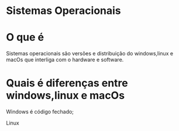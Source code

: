 

# Sistemas Operacionais 


# O que é



Sistemas operacionais são  versões e distribuição  do windows,linux e macOs que interliga com o hardware e software.






# Quais é diferenças entre  windows,linux e macOs

Windows é código fechado;

Linux 







